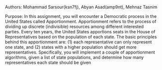 Authors:
Mohammad Sarsour(ksn7fj), Abyan Asad(amp9nt), Mehnaz Tasnim

Purpose:
In this assignment, you will encounter a Democratic process in the United States called Apportionment. Apportionment refers to the process of dividing up
discrete (indivisible) resources among different interested parties. Every ten years, the United States apportions seats in the House of Representatives based on the population of each state.
The basic principles behind this apportionment are: (1) each representative can only represent one state, and (2) states with a higher
population should get more representatives.
Specifically, you will implement a couple of apportionment algorithms, given a list of state populations, and determine how many representatives each state should be given
